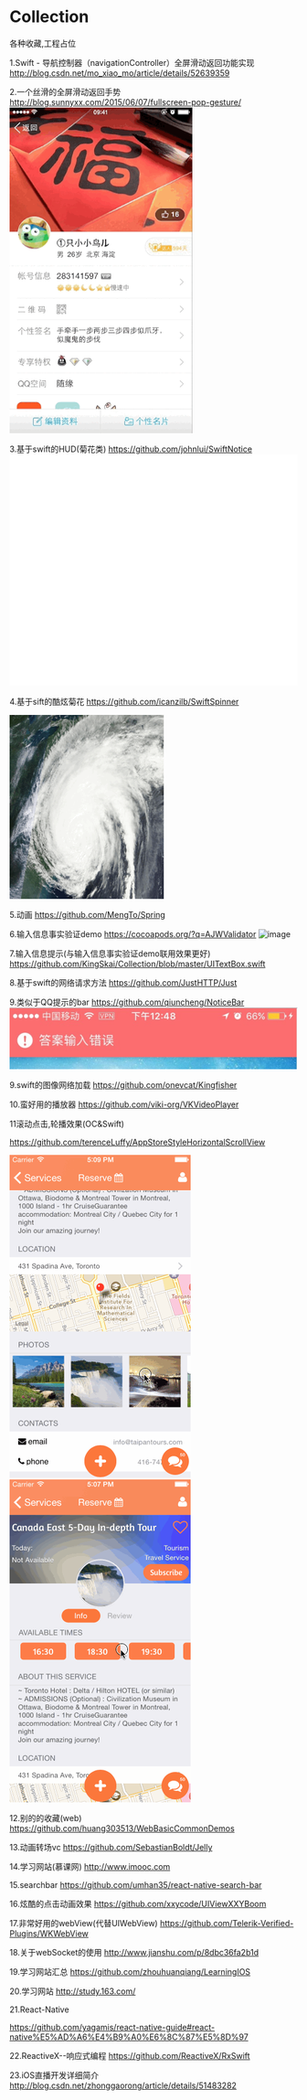 # Collection

各种收藏,工程占位

1.Swift - 导航控制器（navigationController）全屏滑动返回功能实现
http://blog.csdn.net/mo_xiao_mo/article/details/52639359

2.一个丝滑的全屏滑动返回手势
http://blog.sunnyxx.com/2015/06/07/fullscreen-pop-gesture/
![image](https://github.com/KingSkai/Collection/blob/master/51530583jw1esvbwqgawtg208w0fvu0x.gif) 

3.基于swift的HUD(菊花类)
https://github.com/johnlui/SwiftNotice
![image](https://github.com/KingSkai/Collection/blob/master/SwiftNotice.gif ) 


4.基于sift的酷炫菊花
https://github.com/icanzilb/SwiftSpinner

![image](https://github.com/KingSkai/Collection/blob/master/spinner-preview.gif ) 


5.动画
https://github.com/MengTo/Spring

6.输入信息事实验证demo
https://cocoapods.org/?q=AJWValidator
![image](https://github.com/KingSkai/Collection/blob/master/demo.mp4.gif ) 

7.输入信息提示(与输入信息事实验证demo联用效果更好)
https://github.com/KingSkai/Collection/blob/master/UITextBox.swift

8.基于swift的网络请求方法
https://github.com/JustHTTP/Just

9.类似于QQ提示的bar
https://github.com/qiuncheng/NoticeBar
![image](https://github.com/KingSkai/Collection/blob/master/qq_notice_view_1.jpeg ) 

9.swift的图像网络加载
https://github.com/onevcat/Kingfisher

10.蛮好用的播放器
https://github.com/viki-org/VKVideoPlayer

11滚动点击,轮播效果(OC&Swift)

https://github.com/terenceLuffy/AppStoreStyleHorizontalScrollView

![image](https://github.com/KingSkai/Collection/blob/master/scroll1.gif)
![image](https://github.com/KingSkai/Collection/blob/master/scroll2.gif)

12.别的的收藏(web)
https://github.com/huang303513/WebBasicCommonDemos

13.动画转场vc
https://github.com/SebastianBoldt/Jelly

14.学习网站(慕课网)
http://www.imooc.com

15.searchbar
https://github.com/umhan35/react-native-search-bar

16.炫酷的点击动画效果
https://github.com/xxycode/UIViewXXYBoom

17.非常好用的webView(代替UIWebView)
https://github.com/Telerik-Verified-Plugins/WKWebView

18.关于webSocket的使用
http://www.jianshu.com/p/8dbc36fa2b1d

19.学习网站汇总
https://github.com/zhouhuanqiang/LearningIOS

20.学习网站
http://study.163.com/

21.React-Native

https://github.com/yagamis/react-native-guide#react-native%E5%AD%A6%E4%B9%A0%E6%8C%87%E5%8D%97

22.ReactiveX--响应式编程 
https://github.com/ReactiveX/RxSwift

23.iOS直播开发详细简介
http://blog.csdn.net/zhonggaorong/article/details/51483282
